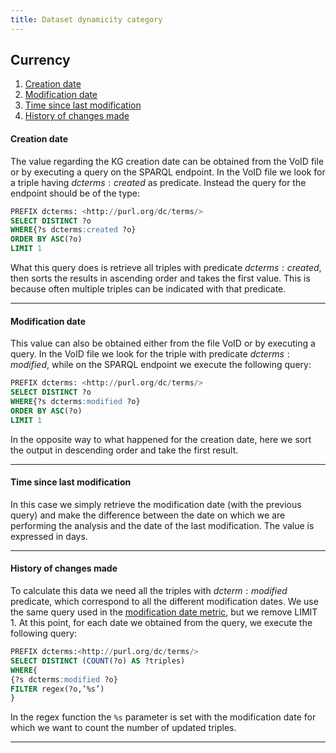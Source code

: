 ```yaml
---
title: Dataset dynamicity category
---
```


## Currency
1. [Creation date](#creation-date)
2. [Modification date](#modification-date)
3. [Time since last modification](#time-since-last-modification)
4. [History of changes made](#history-of-changes-made)

#### **Creation date**
The value regarding the KG creation date can be obtained from the VoID file or by executing a query on the SPARQL endpoint. In the VoID file we look for a triple having $dcterms:created$ as predicate. Instead the query for the endpoint should be of the type:

```sql
PREFIX dcterms: <http://purl.org/dc/terms/>
SELECT DISTINCT ?o
WHERE{?s dcterms:created ?o}
ORDER BY ASC(?o)
LIMIT 1
```
What this query does is retrieve all triples with predicate
$dcterms:created$, then sorts the results in ascending order and takes the
first value. This is because often multiple triples can be indicated
with that predicate.

---

#### **Modification date**
This value can also be obtained either from the file
VoID or by executing a query. In the VoID file we look for the triple with predicate $dcterms:modified$, while on the SPARQL endpoint we execute the following query:

```sql
PREFIX dcterms: <http://purl.org/dc/terms/>
SELECT DISTINCT ?o
WHERE{?s dcterms:modified ?o}
ORDER BY ASC(?o)
LIMIT 1
```
In the opposite way to what happened for the creation date, here we sort the output in descending order and take the first result.

---

#### **Time since last modification**
In this case we simply retrieve the modification date (with the previous query) and make the difference between the date on which we are performing the analysis and the date of the last modification. The value is expressed in days.

---

#### **History of changes made**
To calculate this data we need all the triples with $dcterm:modified$ predicate, which correspond to all the different modification dates. We use the same query used in the [modification date metric](#modification-date), but we remove LIMIT 1. At this point, for each date we obtained from the query, we execute the following query:

```sql
PREFIX dcterms:<http://purl.org/dc/terms/>
SELECT DISTINCT (COUNT(?o) AS ?triples)
WHERE{
{?s dcterms:modified ?o}
FILTER regex(?o,’%s’)
}
```
In the regex function the ```%s``` parameter is set with the modification date for which we want to count the number of updated triples.

---